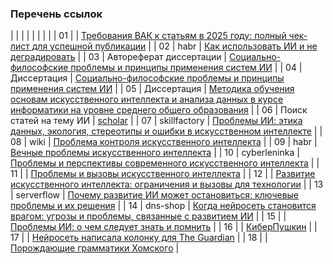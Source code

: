 
### Перечень ссылок

|  |  |  |
|  |  |  |
| 01 |  | [Требования ВАК к статьям в 2025 году: полный чек-лист для успешной публикации](https://blog.rosdiplom.ru/rd/pubdiplom/view.aspx?id=3461) |
| 02 | habr | [Как использовать ИИ и не деградировать](https://habr.com/ru/sandbox/251120/) |
| 03 | Автореферат диссертации | [Социально-философские проблемы и принципы применения систем ИИ](https://www.dissercat.com/content/sotsialno-filosofskie-problemy-i-printsipy-primeneniya-sistem-iskusstvennogo-intellekta/read) |
| 04 | Диссертация | [Социально-философские проблемы и принципы применения систем ИИ](https://www.bsu.ru/content/disser/961/dissertaciya-badmaevoi-m.h.-20.04.pdf) |
| 05 | Диссертация | [Методика обучения основам искусственного интеллекта и анализа данных в курсе информатики на уровне среднего общего образования](https://mpgu.su/wp-content/uploads/2022/05/%D0%94%D0%B8%D1%81%D1%81%D0%B5%D1%80%D1%82%D0%B0%D1%86%D0%B8%D1%8F.pdf) |
| 06 | Поиск статей на тему ИИ | [scholar](http://www.scholar.ru/tag.php?tag_id=5485) |
| 07 | skillfactory | [Проблемы ИИ: этика данных, экология, стереотипы и ошибки в искусственном интеллекте](https://blog.skillfactory.ru/problemy-ii/) |
| 08 | wiki | [Проблема контроля искусственного интеллекта](https://ru.wikipedia.org/wiki/%D0%9F%D1%80%D0%BE%D0%B1%D0%BB%D0%B5%D0%BC%D0%B0_%D0%BA%D0%BE%D0%BD%D1%82%D1%80%D0%BE%D0%BB%D1%8F_%D0%B8%D1%81%D0%BA%D1%83%D1%81%D1%81%D1%82%D0%B2%D0%B5%D0%BD%D0%BD%D0%BE%D0%B3%D0%BE_%D0%B8%D0%BD%D1%82%D0%B5%D0%BB%D0%BB%D0%B5%D0%BA%D1%82%D0%B0) |
| 09 | habr | [Вечные проблемы искусственного интеллекта](https://habr.com/ru/articles/920770/) |
| 10 | cyberleninka | [Проблемы и перспективы современного искусственного интеллекта](https://cyberleninka.ru/article/n/problemy-i-perspektivy-sovremennogo-iskusstvennogo-intellekta) |
| 11 |  | [Проблемы и вызовы искусственного интеллекта](https://sky.pro/wiki/profession/problemy-i-vyzovy-iskusstvennogo-intellekta/) |
| 12 |  | [Развитие искусственного интеллекта: ограничения и вызовы для технологии](https://trends.rbc.ru/trends/industry/65e1bc4f9a794791570c2f2e) |
| 13 | serverflow | [Почему развитие ИИ может остановиться: ключевые проблемы и их решения](https://serverflow.ru/blog/stati/pochemu-razvitie-ii-mozhet-ostanovitsya-klyuchevye-problemy-i-ikh-resheniya/) |
| 14 | dns-shop | [Когда нейросеть становится врагом: угрозы и проблемы, связанные с развитием ИИ](https://club.dns-shop.ru/blog/t-57-tehnologii/101045-kogda-neiroset-stanovitsya-vragom-ugrozyi-i-problemyi-svyazannyie/?utm_referrer=https%3A%2F%2Fyandex.ru%2F) |
| 15 |  | [Проблемы ИИ: о чем следует знать и помнить](https://www.novostiitkanala.ru/news/detail.php?ID=179517) |
| 16 |  | [КиберПушкин](http://www.teterin.ru/pushkin/) |
| 17 |  | [Нейросеть написала колонку для The Guardian](https://knife.media/the-guardian-robot/) |
| 18 |  | [Порождающие грамматики Хомского](https://habr.com/ru/articles/177701/) |

